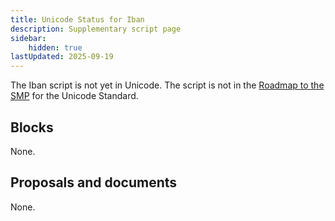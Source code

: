 ```yaml
---
title: Unicode Status for Iban
description: Supplementary script page
sidebar:
    hidden: true
lastUpdated: 2025-09-19
---
```


The Iban script is not yet in Unicode. The script is not in the [Roadmap to the SMP](http://www.unicode.org/roadmaps/smp/) for the Unicode Standard.

## Blocks

None.

## Proposals and documents

None.

